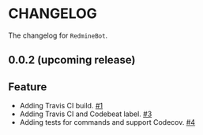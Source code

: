 # CHANGELOG

The changelog for `RedmineBot`. 

## 0.0.2 (upcoming release)

## Feature

- Adding Travis CI build. [#1](https://github.com/marcuswu0814/RedmineBot/pull/1)
- Adding Travis CI and Codebeat label. [#3](https://github.com/marcuswu0814/RedmineBot/pull/3)
- Adding tests for commands and support Codecov. [#4](https://github.com/marcuswu0814/RedmineBot/pull/4)
